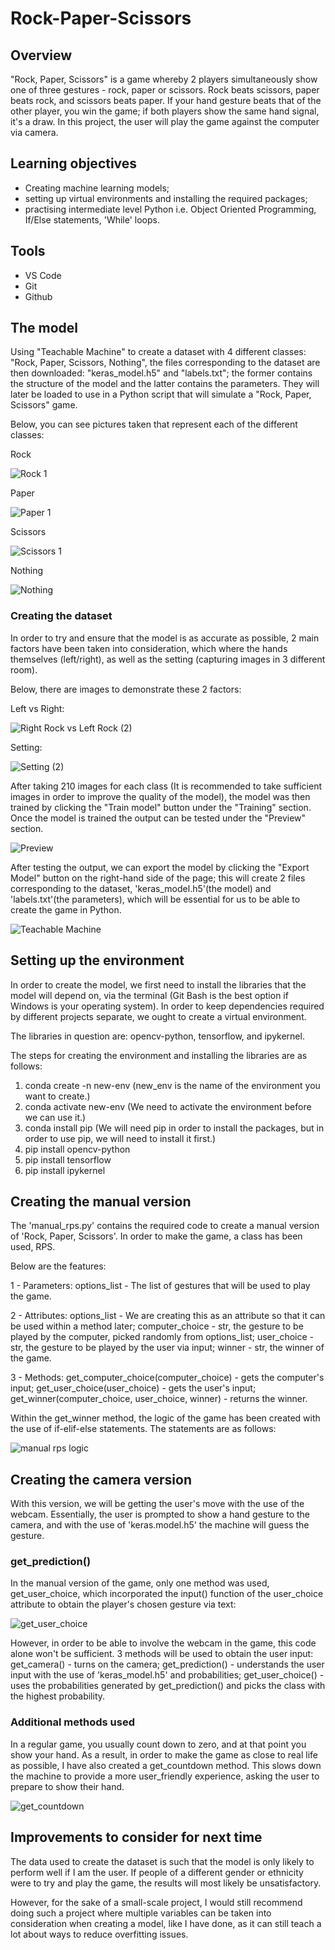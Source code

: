 # Rock-Paper-Scissors

## Overview

"Rock, Paper, Scissors" is a game whereby 2 players simultaneously show one of three gestures - rock, paper or scissors. Rock beats scissors, paper beats rock, and scissors beats paper. If your hand gesture beats that of the other player, you win the game; if both players show the same hand signal, it's a draw. In this project, the user will play the game against the computer via camera.

## Learning objectives

- Creating machine learning models;
- setting up virtual environments and installing the required packages;
- practising intermediate level Python i.e. Object Oriented Programming, If/Else statements, 'While' loops.

## Tools

- VS Code
- Git
- Github

## The model

Using "Teachable Machine" to create a dataset with 4 different classes: "Rock, Paper, Scissors, Nothing", the files corresponding to the dataset are then downloaded: "keras_model.h5" and "labels.txt"; the former contains the structure of the model and the latter contains the parameters. They will later be loaded to use in a Python script that will simulate a "Rock, Paper, Scissors" game.

Below, you can see pictures taken that represent each of the different classes:

Rock

![Rock 1](https://user-images.githubusercontent.com/67421468/198841057-79e60def-b4e9-4787-bd8d-cc33d51601be.png)

Paper

![Paper 1](https://user-images.githubusercontent.com/67421468/198841109-60ce89eb-75a6-4ee7-b1e8-1dd922e5f051.png)

Scissors

![Scissors 1](https://user-images.githubusercontent.com/67421468/198841123-62cac48f-5281-4fd2-a79d-ed4c11eb65cd.png)

Nothing

![Nothing](https://user-images.githubusercontent.com/67421468/198841141-baf63f3f-85ca-4c21-8438-a8893f2284aa.png)


### Creating the dataset

In order to try and ensure that the model is as accurate as possible, 2 main factors have been taken into consideration, which where the hands themselves (left/right), as well as the setting (capturing images in 3 different room). 

Below, there are images to demonstrate these 2 factors:

Left vs Right:

![Right Rock vs Left Rock (2)](https://user-images.githubusercontent.com/67421468/198841170-121f4a0f-ac11-4550-9e47-b7ebc3c152e7.png)

Setting:

![Setting (2)](https://user-images.githubusercontent.com/67421468/198841177-44e7131d-11e4-41c8-9f59-bf6a00342e22.png)

After taking 210 images for each class (It is recommended to take sufficient images in order to improve the quality of the model), the model was then trained by clicking the "Train model" button under the "Training" section. Once the model is trained the output can be tested under the "Preview" section.

![Preview](https://user-images.githubusercontent.com/67421468/198875026-b92c1b02-6546-4983-95c9-0fe2ea13d1d6.png)

After testing the output, we can export the model by clicking the "Export Model" button on the right-hand side of the page; this will create 2 files corresponding to the dataset, 'keras_model.h5'(the model) and 'labels.txt'(the parameters), which will be essential for us to be able to create the game in Python.

![Teachable Machine](https://user-images.githubusercontent.com/67421468/198841187-b8cf4106-3124-4534-a2fd-ad9e98210ed6.png)

## Setting up the environment

In order to create the model, we first need to install the libraries that the model will depend on, via the terminal (Git Bash is the best option if Windows is your operating system). In order to keep dependencies required by different projects separate, we ought to create a virtual environment.

The libraries in question are: opencv-python, tensorflow, and ipykernel.

The steps for creating the environment and installing the libraries are as follows:

1) conda create -n new-env (new_env is the name of the environment you want to create.)
2) conda activate new-env (We need to activate the environment before we can use it.)
3) conda install pip (We will need pip in order to install the packages, but in order to use pip, we will need to install it first.)
4) pip install opencv-python
5) pip install tensorflow
6) pip install ipykernel

## Creating the manual version

The 'manual_rps.py' contains the required code to create a manual version of 'Rock, Paper, Scissors'. In order to make the game, a class has been used, RPS.

Below are the features:

1 - Parameters:
    options_list - The list of gestures that will be used to play the game.

2 - Attributes:
    options_list - We are creating this as an attribute so that it can be used within a method later;
    computer_choice - str, the gesture to be played by the computer, picked randomly from options_list;
    user_choice - str, the gesture to be played by the user via input;
    winner - str, the winner of the game.

3 - Methods:
    get_computer_choice(computer_choice) - gets the computer's input;
    get_user_choice(user_choice) - gets the user's input;
    get_winner(computer_choice, user_choice, winner) - returns the winner.

Within the get_winner method, the logic of the game has been created with the use of if-elif-else statements. The statements are as follows:

![manual rps logic](https://user-images.githubusercontent.com/67421468/198841221-5e5c3935-1a31-4a10-8d08-944f0f015a1c.png)

## Creating the camera version

With this version, we will be getting the user's move with the use of the webcam. Essentially, the user is prompted to show a hand gesture to the camera, and with the use of 'keras.model.h5' the machine will guess the gesture.

### get_prediction()

In the manual version of the game, only one method was used, get_user_choice, which incorporated the input() function of the user_choice attribute to obtain the player's chosen gesture via text:

![get_user_choice](https://user-images.githubusercontent.com/67421468/198841232-a48b3bc0-4a45-419a-8dcf-3cfaaed802fd.png)

However, in order to be able to involve the webcam in the game, this code alone won't be sufficient. 3 methods will be used to obtain the user input:
    get_camera() - turns on the camera;
    get_prediction() - understands the user input with the use of 'keras_model.h5' and probabilities;
    get_user_choice() - uses the probabilities generated by get_prediction() and picks the class with the highest probability.

### Additional methods used

In a regular game, you usually count down to zero, and at that point you show your hand. As a result, in order to make the game as close to real life as possible, I have also created a get_countdown method. This slows down the machine to provide a more user_friendly experience, asking the user to prepare to show their hand.

![get_countdown](https://user-images.githubusercontent.com/67421468/198841253-4248b1dd-fdd9-40a3-be34-2e52e1edb2e0.png)

## Improvements to consider for next time

The data used to create the dataset is such that the model is only likely to perform well if I am the user. If people of a different gender or ethnicity were to try and play the game, the results will most likely be unsatisfactory.

However, for the sake of a small-scale project, I would still recommend doing such a project where multiple variables can be taken into consideration when creating a model, like I have done, as it can still teach a lot about ways to reduce overfitting issues.



